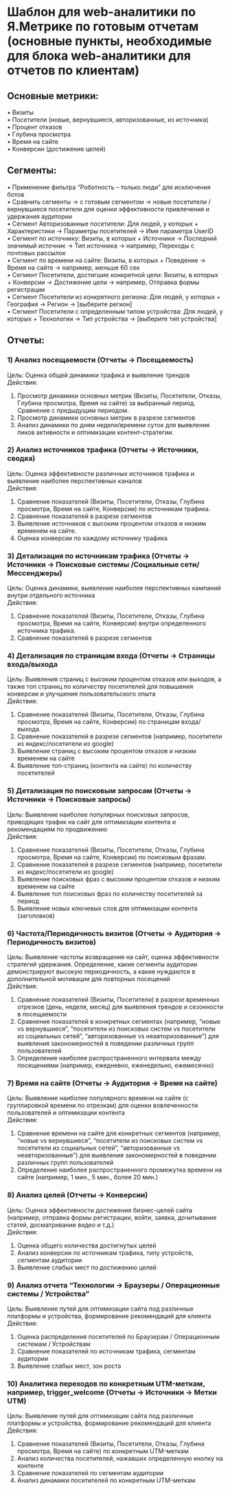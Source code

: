 # Шаблон для web-аналитики по Я.Метрике по готовым отчетам (основные пункты, необходимые для блока web-аналитики для отчетов по клиентам)
## Основные метрики:
•	Визиты  
•	Посетители (новые, вернувшиеся, авторизованные, из источника)  
•	Процент отказов  
•	Глубина просмотра  
•	Время на сайте  
•	Конверсии (достижение целей)  

## Сегменты:
•	Применение фильтра “Роботность – только люди” для исключения ботов  
•	Сравнить сегменты → с готовым сегментом → новые посетители / вернувшиеся посетители для оценки эффективности привлечения и удержания аудитории  
•	Сегмент Авторизованные посетители: Для людей, у которых + Характеристики → Параметры посетителей → Имя параметра UserID  
•	Сегмент по источнику: Визиты, в которых + Источники → Последний значимый источник → Тип источника → например, Переходы с почтовых рассылок  
•	Сегмент по времени на сайте: Визиты, в которых + Поведение → Время на сайте → например, меньше 60 сек  
•	Сегмент Посетители, достигшие конкретной цели: Визиты, в которых + Конверсии -> Достижение цели -> например, Отправка формы регистрации  
•	Сегмент Посетители из конкретного региона: Для людей, у которых + География -> Регион -> [выберите регион]  
•	Сегмент Посетители с определенным типом устройства: Для людей, у которых + Технологии -> Тип устройства -> [выберите тип устройства]  

## Отчеты:
### 1)	Анализ посещаемости (Отчеты → Посещаемость)  
Цель: Оценка общей динамики трафика и выявление трендов  
Действия:  
1.	Просмотр динамики основных метрик (Визиты, Посетители, Отказы, Глубина просмотра, Время на сайте) за выбранный период. Сравнение с предыдущим периодом.  
2.	Просмотр динамики основных метрик в разрезе сегментов  
3.	Анализ динамики по дням недели/времени суток для выявления пиков активности и оптимизации контент-стратегии.  

### 2)	Анализ источников трафика (Отчеты → Источники, сводка)  
Цель: Оценка эффективности различных источников трафика и выявление наиболее перспективных каналов  
Действия:  
1.	Сравнение показателей (Визиты, Посетители, Отказы, Глубина просмотра, Время на сайте, Конверсии) по источникам трафика.  
2.	Сравнение показателей в разрезе сегментов  
3.	Выявление источников с высоким процентом отказов и низким временем на сайте.  
4.	Оценка конверсии по каждому источнику трафика  

### 3)	Детализация по источникам трафика (Отчеты → Источники → Поисковые системы /Социальные сети/ Мессенджеры)
Цель: Оценка динамики, выявление наиболее перспективных кампаний внутри отдельного источника  
Действия:  
1.	Сравнение показателей (Визиты, Посетители, Отказы, Глубина просмотра, Время на сайте, Конверсии) внутри определенного источника трафика.  
2.	Сравнение показателей в разрезе сегментов  

### 4)	Детализация по страницам входа (Отчеты → Страницы входа/выхода  
Цель: Выявления страниц с высоким процентом отказов или выходов, а также топ страниц по количеству посетителей для повышения конверсии и улучшения пользовательского опыта  
Действия:  
1.	Сравнение показателей (Визиты, Посетители, Отказы, Глубина просмотра, Время на сайте, Конверсии) по страницам входа/выхода.  
2.	Сравнение показателей в разрезе сегментов (например, посетители из яндекс/посетители из google)  
3.	Выявление страниц с высоким процентом отказов и низким временем на сайте  
4.	Выявление топ-страниц (контента на сайте) по количеству посетителей  

### 5)	Детализация по поисковым запросам (Отчеты → Источники → Поисковые запросы)  
Цель: Выявление наиболее популярных поисковых запросов, приводящих трафик на сайт для оптимизации контента и рекомендациям по продвижению  
Действия:  
1.	Сравнение показателей (Визиты, Посетители, Отказы, Глубина просмотра, Время на сайте, Конверсии) по поисковым фразам.  
2.	Сравнение показателей в разрезе сегментов (например, посетители из яндекс/посетители из google)  
3.	Выявление поисковых фраз с высоким процентом отказов и низким временем на сайте  
4.	Выявление топ поисковых фраз по количеству посетителей за период  
5.  Выявление новых ключевых слов для оптимизации  контента  (заголовков)  

### 6)	Частота/Периодичность визитов (Отчеты → Аудитория → Периодичность визитов)
Цель: Выявление частоты возвращения на сайт, оценка эффективности стратегий удержания. Определение, какие сегменты аудитории демонстрируют высокую периодичность, а какие нуждаются в дополнительной мотивации для повторных посещений  
Действия:  
1.	 Сравнение показателей (Визиты, Посетители) в разрезе временных отрезков (день, неделя, месяц) для выявления трендов и сезонности в посещаемости  
2.	Сравнение показателей в конкретных сегментах (например, “новые vs вернувшиеся”, “посетители из поисковых систем vs посетители из социальных сетей”, “авторизованные vs неавторизованные”) для выявления закономерностей в поведении различных групп пользователей  
3.	Определение наиболее распространенного интервала между посещениями (например, ежедневно, еженедельно, ежемесячно)  

### 7)	Время на сайте (Отчеты → Аудитория → Время на сайте)
Цель: Выявление наиболее популярного времени на сайте (с группировкой времени по отрезкам) для оценки вовлеченности пользователей и оптимизации контента  
Действия:  
1.	 Сравнение времени на сайте для конкретных сегментов (например, “новые vs вернувшиеся”, “посетители из поисковых систем vs посетители из социальных сетей”, “авторизованные vs неавторизованные”) для выявления закономерностей в поведении различных групп пользователей  
2.	Определение наиболее распространенного промежутка времени на сайте (например, 1 мин., 5 мин., более 20 мин.)  

### 8)	Анализ целей (Отчеты → Конверсии)
Цель: Оценка эффективности достижения бизнес-целей сайта (например, отправка формы регистрации, войти, заявка, дочитывание статей, досматривание видео и т.д.)  
Действия:  
1.	Оценка общего количества достигнутых целей  
2.	Анализ конверсии по источникам трафика, типу устройств, сегментам аудитории  
3.	Выявление слабых мест по достижению целей  

### 9)	Анализ отчета “Технологии → Браузеры / Операционные системы / Устройства”
Цель: Выявление путей для оптимизации сайта под различные платформы и устройства, формирование рекомендаций для клиента  
Действия:  
1.	Оценка распределения посетителей по Браузерам / Операционным системам / Устройствам  
2.	Сравнение показателей по источникам трафика, сегментам аудитории  
3.	Выявление слабых мест, зон роста  

### 10)	Аналитика переходов по конкретным UTM-меткам, например, trigger_welcome (Отчеты → Источники → Метки UTM)
Цель: Выявление путей для оптимизации сайта под различные платформы и устройства, формирование рекомендаций для клиента  
Действия:  
1.	Сравнение показателей (Визиты, Посетители, Отказы, Глубина просмотра, Время на сайте) по конкретным UTM-меткам  
2.	Анализ количества посетителей, нажавших определенную кнопку на контенте  
3.	Сравнение показателей по сегментам аудитории  
4.	Анализ динамики посетителей  по конкретным UTM-меткам  

